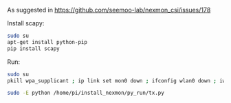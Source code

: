 As suggested in https://github.com/seemoo-lab/nexmon_csi/issues/178

Install scapy:
```sh
sudo su
apt-get install python-pip
pip install scapy
```
Run:
```sh
sudo su
pkill wpa_supplicant ; ip link set mon0 down ; ifconfig wlan0 down ; iw phy `iw dev wlan0 info | gawk '/wiphy/ {printf "phy" $2}'` interface add mon0 type monitor; ifconfig mon0 up ; ifconfig wlan0 up; nexutil -k48/20 ; iw dev

sudo -E python /home/pi/install_nexmon/py_run/tx.py
```
<!--stackedit_data:
eyJoaXN0b3J5IjpbMTA1MjE1ODU3MSwyNTI3NDkxNDIsMTE5Nj
AzMTQ0Nyw1NDcxMTY4OTIsLTI1MjM4MjQxOCw1OTA3OTg0MDAs
LTExMTg0ODA0MTQsLTEyODYxOTA3MDJdfQ==
-->